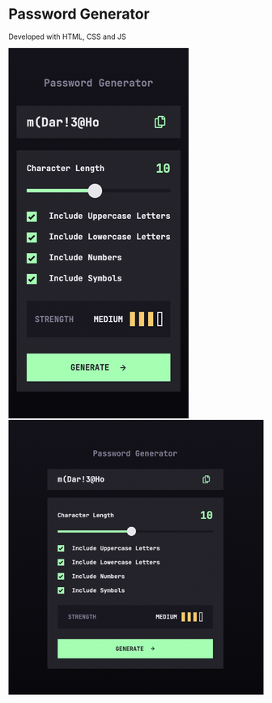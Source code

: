 # Password Generator

Developed with HTML, CSS and JS

![Mobile design](./screenshots/mobile.png)
![Desktop design](./screenshots/desktop.png)
